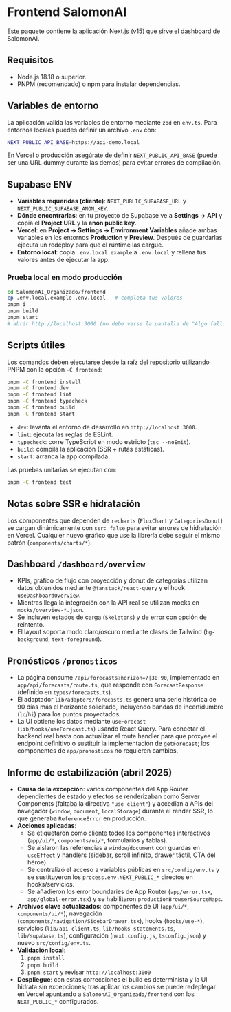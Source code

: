 # Frontend SalomonAI

Este paquete contiene la aplicación Next.js (v15) que sirve el dashboard de SalomonAI.

## Requisitos

- Node.js 18.18 o superior.
- PNPM (recomendado) o npm para instalar dependencias.

## Variables de entorno

La aplicación valida las variables de entorno mediante `zod` en `env.ts`. Para entornos locales puedes definir un archivo `.env` con:

```bash
NEXT_PUBLIC_API_BASE=https://api-demo.local
```

En Vercel o producción asegúrate de definir `NEXT_PUBLIC_API_BASE` (puede ser una URL dummy durante las demos) para evitar errores de compilación.

## Supabase ENV

- **Variables requeridas (cliente)**: `NEXT_PUBLIC_SUPABASE_URL` y `NEXT_PUBLIC_SUPABASE_ANON_KEY`.
- **Dónde encontrarlas**: en tu proyecto de Supabase ve a **Settings → API** y copia el **Project URL** y la **anon public key**.
- **Vercel**: en **Project → Settings → Environment Variables** añade ambas variables en los entornos **Production** y **Preview**. Después de guardarlas ejecuta un redeploy para que el runtime las cargue.
- **Entorno local**: copia `.env.local.example` a `.env.local` y rellena tus valores antes de ejecutar la app.

### Prueba local en modo producción

```bash
cd SalomonAI_Organizado/frontend
cp .env.local.example .env.local   # completa tus valores
pnpm i
pnpm build
pnpm start
# abrir http://localhost:3000 (no debe verse la pantalla de "Algo falló")
```

## Scripts útiles

Los comandos deben ejecutarse desde la raíz del repositorio utilizando PNPM con la opción `-C frontend`:

```bash
pnpm -C frontend install
pnpm -C frontend dev
pnpm -C frontend lint
pnpm -C frontend typecheck
pnpm -C frontend build
pnpm -C frontend start
```

- `dev`: levanta el entorno de desarrollo en `http://localhost:3000`.
- `lint`: ejecuta las reglas de ESLint.
- `typecheck`: corre TypeScript en modo estricto (`tsc --noEmit`).
- `build`: compila la aplicación (SSR + rutas estáticas).
- `start`: arranca la app compilada.

Las pruebas unitarias se ejecutan con:

```bash
pnpm -C frontend test
```

## Notas sobre SSR e hidratación

Los componentes que dependen de `recharts` (`FluxChart` y `CategoriesDonut`) se cargan dinámicamente con `ssr: false` para evitar errores de hidratación en Vercel. Cualquier nuevo gráfico que use la librería debe seguir el mismo patrón (`components/charts/*`).

## Dashboard `/dashboard/overview`

- KPIs, gráfico de flujo con proyección y donut de categorías utilizan datos obtenidos mediante `@tanstack/react-query` y el hook `useDashboardOverview`.
- Mientras llega la integración con la API real se utilizan mocks en `mocks/overview-*.json`.
- Se incluyen estados de carga (`Skeletons`) y de error con opción de reintento.
- El layout soporta modo claro/oscuro mediante clases de Tailwind (`bg-background`, `text-foreground`).

## Pronósticos `/pronosticos`

- La página consume `/api/forecasts?horizon=7|30|90`, implementado en `app/api/forecasts/route.ts`, que responde con `ForecastResponse` (definido en `types/forecasts.ts`).
- El adaptador `lib/adapters/forecasts.ts` genera una serie histórica de 90 días más el horizonte solicitado, incluyendo bandas de incertidumbre (`lo`/`hi`) para los puntos proyectados.
- La UI obtiene los datos mediante `useForecast` (`lib/hooks/useForecast.ts`) usando React Query. Para conectar el backend real basta con actualizar el route handler para que proxyee el endpoint definitivo o sustituir la implementación de `getForecast`; los componentes de `app/pronosticos` no requieren cambios.

## Informe de estabilización (abril 2025)

- **Causa de la excepción**: varios componentes del App Router dependientes de estado y efectos se renderizaban como Server Components (faltaba la directiva `"use client"`) y accedían a APIs del navegador (`window`, `document`, `localStorage`) durante el render SSR, lo que generaba `ReferenceError` en producción.
- **Acciones aplicadas**:
  - Se etiquetaron como cliente todos los componentes interactivos (`app/ui/*`, `components/ui/*`, formularios y tablas).
  - Se aislaron las referencias a `window`/`document` con guardas en `useEffect` y handlers (sidebar, scroll infinito, drawer táctil, CTA del héroe).
  - Se centralizó el acceso a variables públicas en `src/config/env.ts` y se sustituyeron los `process.env.NEXT_PUBLIC_*` directos en hooks/servicios.
  - Se añadieron los error boundaries de App Router (`app/error.tsx`, `app/global-error.tsx`) y se habilitaron `productionBrowserSourceMaps`.
- **Archivos clave actualizados**: componentes de UI (`app/ui/*`, `components/ui/*`), navegación (`components/navigation/SidebarDrawer.tsx`), hooks (`hooks/use-*`), servicios (`lib/api-client.ts`, `lib/hooks-statements.ts`, `lib/supabase.ts`), configuración (`next.config.js`, `tsconfig.json`) y nuevo `src/config/env.ts`.
- **Validación local**:
  1. `pnpm install`
  2. `pnpm build`
  3. `pnpm start` y revisar `http://localhost:3000`
- **Despliegue**: con estas correcciones el build es determinista y la UI hidrata sin excepciones; tras aplicar los cambios se puede redeplegar en Vercel apuntando a `SalomonAI_Organizado/frontend` con los `NEXT_PUBLIC_*` configurados.
